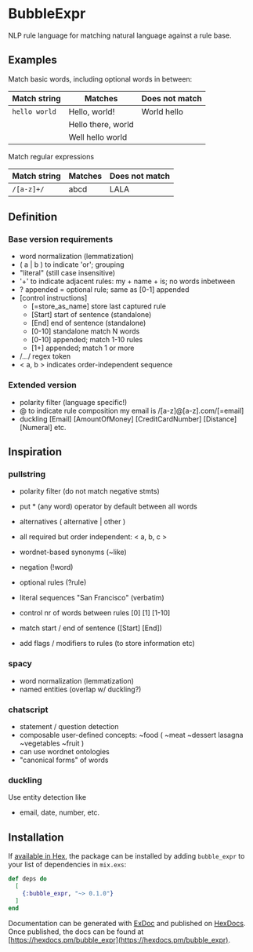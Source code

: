 # BubbleExpr

NLP rule language for matching natural language against a rule base.

## Examples

Match basic words, including optional words in between:

| Match string  | Matches            | Does not match |
|---------------|--------------------|----------------|
| `hello world` | Hello, world!      | World hello    |
|               | Hello there, world |                |
|               | Well hello world   |                |

Match regular expressions

| Match string | Matches | Does not match |
|--------------|---------|----------------|
| `/[a-z]+/`   | abcd    | LALA           |


## Definition

### Base version requirements

- word normalization (lemmatization)
- ( a | b ) to indicate 'or'; grouping
- "literal" (still case insensitive)
- '+' to indicate adjacent rules: my + name + is; no words inbetween
- ? appended = optional rule; same as [0-1] appended
- [control instructions]
  - [=store_as_name] store last captured rule
  - [Start] start of sentence (standalone)
  - [End] end of sentence (standalone)
  - [0-10] standalone match N words
  - [0-10] appended; match 1-10 rules
  - [1+] appended; match 1 or more
- /.../ regex token
- < a, b > indicates order-independent sequence


### Extended version

- polarity filter (language specific!)
- @ to indicate rule composition
  my email is /[a-z]@[a-z].com/[=email]
- duckling
  [Email] [AmountOfMoney] [CreditCardNumber] [Distance] [Numeral] etc.




## Inspiration

### pullstring

- polarity filter (do not match negative stmts)
- put * (any word) operator by default between all words
- alternatives ( alternative | other )
- all required but order independent: < a, b, c >
- wordnet-based synonyms (~like)
- negation (!word)
- optional rules (?rule)
- literal sequences "San Francisco" (verbatim)
- control nr of words between rules [0] [1] [1-10]
- match start / end of sentence ([Start] [End])

- add flags / modifiers to rules (to store information etc)

### spacy

- word normalization (lemmatization)
- named entities (overlap w/ duckling?)

### chatscript

- statement / question detection
- composable user-defined concepts: ~food ( ~meat ~dessert lasagna ~vegetables ~fruit )
- can use wordnet ontologies
- "canonical forms" of words

### duckling

Use entity detection like
- email, date, number, etc.



## Installation

If [available in Hex](https://hex.pm/docs/publish), the package can be installed
by adding `bubble_expr` to your list of dependencies in `mix.exs`:

```elixir
def deps do
  [
    {:bubble_expr, "~> 0.1.0"}
  ]
end
```

Documentation can be generated with [ExDoc](https://github.com/elixir-lang/ex_doc)
and published on [HexDocs](https://hexdocs.pm). Once published, the docs can
be found at [https://hexdocs.pm/bubble_expr](https://hexdocs.pm/bubble_expr).
